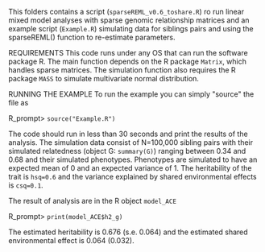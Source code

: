 This folders contains a script (`sparseREML_v0.6_toshare.R`) ro run linear mixed model analyses with sparse genomic relationship matrices and an example script (`Example.R`) simulating data for siblings pairs and using the sparseREML() function to re-estimate parameters.

REQUIREMENTS
This code runs under any OS that can run the software package R.
The main function depends on the R package `Matrix`, which handles sparse matrices.
The simulation function also requires the R package `MASS` to simulate multivariate normal distribution. 

RUNNING THE EXAMPLE
To run the example you can simply "source" the file as

R_prompt> `source("Example.R")`

The code should run in less than 30 seconds and print the results of the analysis.
The simulation data consist of N=100,000 sibling pairs with their simulated relatedness (object G: `summary(G)`) ranging between 0.34 and 0.68 and their simulated phenotypes.
Phenotypes are simulated to have an expected mean of 0 and an expected variance of 1. The heritability of the trait is `hsq=0.6` and the variance explained by shared environmental effects is `csq=0.1`.

The result of analysis are in the R object `model_ACE`

R_prompt> `print(model_ACE$h2_g)`

The estimated heritability is 0.676 (s.e. 0.064) and the estimated shared environmental effect is 0.064 (0.032).
